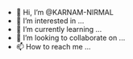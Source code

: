 - 👋 Hi, I’m @KARNAM-NIRMAL
- 👀 I’m interested in ...
- 🌱 I’m currently learning ...
- 💞️ I’m looking to collaborate on ...
- 📫 How to reach me ...

<!---
KARNAM-NIRMAL/KARNAM-NIRMAL is a ✨ special ✨ repository because its `README.md` (this file) appears on your GitHub profile.
You can click the Preview link to take a look at your changes.
--->
